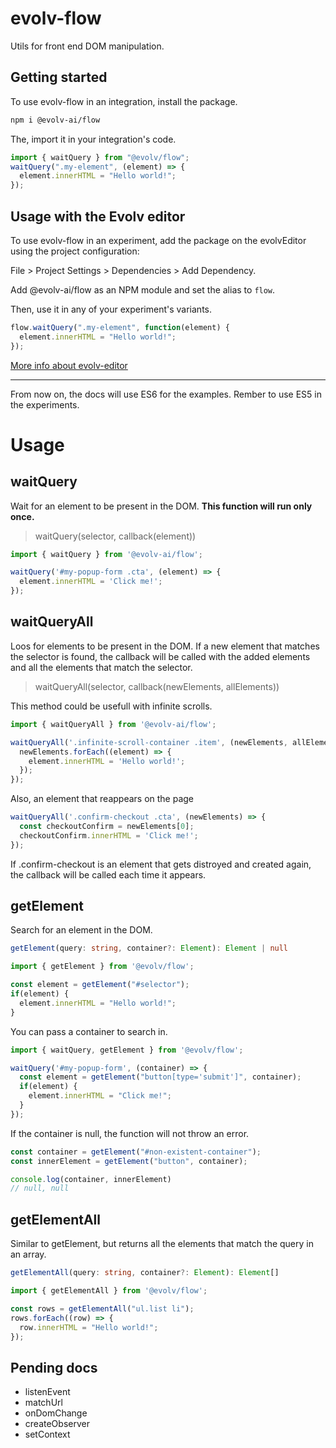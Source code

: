 # evolv-flow
Utils for front end DOM manipulation.

## Getting started

To use evolv-flow in an integration, install the package.
```bash
npm i @evolv-ai/flow
```
The, import it in your integration's code.

```ts
import { waitQuery } from "@evolv/flow";
waitQuery(".my-element", (element) => {
  element.innerHTML = "Hello world!";
});
```

## Usage with the Evolv editor
To use evolv-flow in an experiment, add the package on the evolvEditor using the project configuration:

File > Project Settings > Dependencies > Add Dependency.

Add @evolv-ai/flow as an NPM module and set the alias to `flow`.

Then, use it in any of your experiment's variants.

```js
flow.waitQuery(".my-element", function(element) {
  element.innerHTML = "Hello world!";
});
```

[More info about evolv-editor](https://www.youtube.com/watch?v=kETvycIR4bU&list=PL3DQ_QsZH-F6dUgzJxE-sPApJalCLomY0&ab_channel=EvolvAI)

----------

From now on, the docs will use ES6 for the examples. Rember to use ES5 in the experiments.

# Usage

## waitQuery
Wait for an element to be present in the DOM. **This function will run only once.**

> waitQuery(selector, callback(element))

```ts
import { waitQuery } from '@evolv-ai/flow';

waitQuery('#my-popup-form .cta', (element) => {
  element.innerHTML = 'Click me!';
});
```

## waitQueryAll

Loos for elements to be present in the DOM. If a new element that matches the selector is found, the callback will be called with the added elements and all the elements that match the selector.

> waitQueryAll(selector, callback(newElements, allElements))

This method could be usefull with infinite scrolls.

```ts
import { waitQueryAll } from '@evolv-ai/flow';

waitQueryAll('.infinite-scroll-container .item', (newElements, allElements) => {
  newElements.forEach((element) => {
    element.innerHTML = 'Hello world!';
  });
});
```

Also, an element that reappears on the page

```ts
waitQueryAll('.confirm-checkout .cta', (newElements) => {
  const checkoutConfirm = newElements[0];
  checkoutConfirm.innerHTML = 'Click me!';
});
```

If .confirm-checkout is an element that gets distroyed and created again, the callback will be called each time it appears.

## getElement

Search for an element in the DOM.

```ts
getElement(query: string, container?: Element): Element | null
```

```ts
import { getElement } from '@evolv/flow';

const element = getElement("#selector");
if(element) {
  element.innerHTML = "Hello world!";
}
```

You can pass a container to search in.

```ts
import { waitQuery, getElement } from '@evolv/flow';

waitQuery('#my-popup-form', (container) => {
  const element = getElement("button[type='submit']", container);
  if(element) {
    element.innerHTML = "Click me!";
  }
});
```

If the container is null, the function will not throw an error.

```ts
const container = getElement("#non-existent-container");
const innerElement = getElement("button", container);

console.log(container, innerElement)
// null, null
```

## getElementAll

Similar to getElement, but returns all the elements that match the query in an array.

```ts
getElementAll(query: string, container?: Element): Element[]
```
```ts
import { getElementAll } from '@evolv/flow';

const rows = getElementAll("ul.list li");
rows.forEach((row) => {
  row.innerHTML = "Hello world!";
});
```

## Pending docs
- listenEvent
- matchUrl
- onDomChange
- createObserver
- setContext